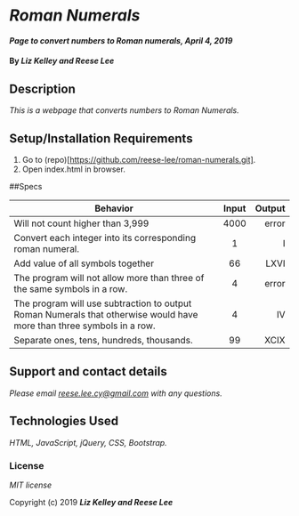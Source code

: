 # _Roman Numerals_

#### _Page to convert numbers to Roman numerals, April 4, 2019_

#### By _**Liz Kelley and Reese Lee**_

## Description

_This is a webpage that converts numbers to Roman Numerals._

## Setup/Installation Requirements

1. Go to (repo)[https://github.com/reese-lee/roman-numerals.git].
2. Open index.html in browser.

##Specs

| Behavior | Input | Output |
| ------------- |:-------------:| -----:|
| Will not count higher than 3,999 | 4000 | error |
| Convert each integer into its corresponding roman numeral. | 1 | I |
| Add value of all symbols together | 66 | LXVI |
| The program will not allow more than three of the same symbols in a row. | 4 | error |
| The program will use subtraction to output Roman Numerals that otherwise would have more than three symbols in a row. | 4 | IV |
| Separate ones, tens, hundreds, thousands. | 99 | XCIX | 




## Support and contact details

_Please email reese.lee.cy@gmail.com with any questions._

## Technologies Used

_HTML, JavaScript, jQuery, CSS, Bootstrap._

### License

*MIT license*

Copyright (c) 2019 **_Liz Kelley and Reese Lee_**

